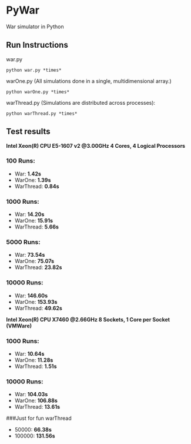 # PyWar
War simulator in Python

## Run Instructions
war.py

```
python war.py *times*
```

warOne.py (All simulations done in a single, multidimensional array.)

```
python warOne.py *times*
```

warThread.py (Simulations are distributed across processes):

```
python warThread.py *times*
```

## Test results
**Intel Xeon(R) CPU E5-1607 v2 @3.00GHz 4 Cores, 4 Logical Processors**

### 100 Runs:
* War: **1.42s** 
* WarOne: **1.39s**
* WarThread: **0.84s**

### 1000 Runs:
* War: **14.20s**
* WarOne: **15.91s**
* WarThread: **5.66s**

### 5000 Runs:
* War: **73.54s**
* WarOne: **75.07s**
* WarThread: **23.82s**

### 10000 Runs:
* War: **146.60s**
* WarOne: **153.93s**
* WarThread: **49.62s**

**Intel Xeon(R) CPU X7460 @2.66GHz 8 Sockets, 1 Core per Socket (VMWare)**

### 1000 Runs:
* War: **10.64s**
* WarOne: **11.28s**
* WarThread: **1.51s**

### 10000 Runs:
* War: **104.03s**
* WarOne: **106.88s**
* WarThread: **13.61s**

###Just for fun warThread
* 50000: **66.38s**
* 100000: **131.56s**
